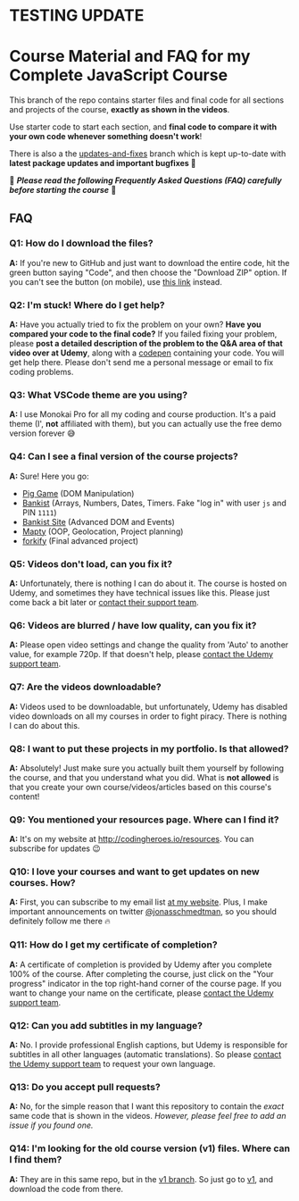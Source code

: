 # TESTING UPDATE
# Course Material and FAQ for my Complete JavaScript Course

This branch of the repo contains starter files and final code for all sections and projects of the course, **exactly as shown in the videos**.

Use starter code to start each section, and **final code to compare it with your own code whenever something doesn't work**!

There is also a the [updates-and-fixes](https://github.com/jonasschmedtmann/complete-javascript-course/tree/updates-and-fixes) branch which is kept up-to-date with **latest package updates and important bugfixes 🐛**

🚨 **_Please read the following Frequently Asked Questions (FAQ) carefully before starting the course_** 🚨

## FAQ

### Q1: How do I download the files?

**A:** If you're new to GitHub and just want to download the entire code, hit the green button saying "Code", and then choose the "Download ZIP" option. If you can't see the button (on mobile), use [this link](https://github.com/jonasschmedtmann/complete-javascript-course/archive/master.zip) instead.

### Q2: I'm stuck! Where do I get help?

**A:** Have you actually tried to fix the problem on your own? **Have you compared your code to the final code?** If you failed fixing your problem, please **post a detailed description of the problem to the Q&A area of that video over at Udemy**, along with a [codepen](https://codepen.io/pen/) containing your code. You will get help there. Please don't send me a personal message or email to fix coding problems.

### Q3: What VSCode theme are you using?

**A:** I use Monokai Pro for all my coding and course production. It's a paid theme (I', **not** affiliated with them), but you can actually use the free demo version forever 😅

### Q4: Can I see a final version of the course projects?

**A:** Sure! Here you go:

- [Pig Game](https://pig-game-v2.netlify.app) (DOM Manipulation)
- [Bankist](https://bankist.netlify.app/) (Arrays, Numbers, Dates, Timers. Fake "log in" with user `js` and PIN `1111`)
- [Bankist Site](https://bankist-dom.netlify.app/) (Advanced DOM and Events)
- [Mapty](https://mapty.netlify.app/) (OOP, Geolocation, Project planning)
- [forkify](https://forkify-v2.netlify.app/) (Final advanced project)

### Q5: Videos don't load, can you fix it?

**A:** Unfortunately, there is nothing I can do about it. The course is hosted on Udemy, and sometimes they have technical issues like this. Please just come back a bit later or [contact their support team](https://support.udemy.com/hc/en-us).

### Q6: Videos are blurred / have low quality, can you fix it?

**A:** Please open video settings and change the quality from 'Auto' to another value, for example 720p. If that doesn't help, please [contact the Udemy support team](https://support.udemy.com/hc/en-us).

### Q7: Are the videos downloadable?

**A:** Videos used to be downloadable, but unfortunately, Udemy has disabled video downloads on all my courses in order to fight piracy. There is nothing I can do about this.

### Q8: I want to put these projects in my portfolio. Is that allowed?

**A:** Absolutely! Just make sure you actually built them yourself by following the course, and that you understand what you did. What is **not allowed** is that you create your own course/videos/articles based on this course's content!

### Q9: You mentioned your resources page. Where can I find it?

**A:** It's on my website at <http://codingheroes.io/resources>. You can subscribe for updates 😉

### Q10: I love your courses and want to get updates on new courses. How?

**A:** First, you can subscribe to my email list [at my website](http://codingheroes.io/resources). Plus, I make important announcements on twitter [@jonasschmedtman](https://twitter.com/jonasschmedtman), so you should definitely follow me there 🔥

### Q11: How do I get my certificate of completion?

**A:** A certificate of completion is provided by Udemy after you complete 100% of the course. After completing the course, just click on the "Your progress" indicator in the top right-hand corner of the course page. If you want to change your name on the certificate, please [contact the Udemy support team](https://support.udemy.com/hc/en-us).

### Q12: Can you add subtitles in my language?

**A:** No. I provide professional English captions, but Udemy is responsible for subtitles in all other languages (automatic translations). So please [contact the Udemy support team](https://support.udemy.com/hc/en-us) to request your own language.

### Q13: Do you accept pull requests?

**A:** No, for the simple reason that I want this repository to contain the _exact_ same code that is shown in the videos. _However, please feel free to add an issue if you found one._

### Q14: I'm looking for the old course version (v1) files. Where can I find them?

**A:** They are in this same repo, but in the [v1 branch](https://github.com/jonasschmedtmann/complete-javascript-course/tree/v1). So just go to [v1](https://github.com/jonasschmedtmann/complete-javascript-course/tree/v1), and download the code from there.
